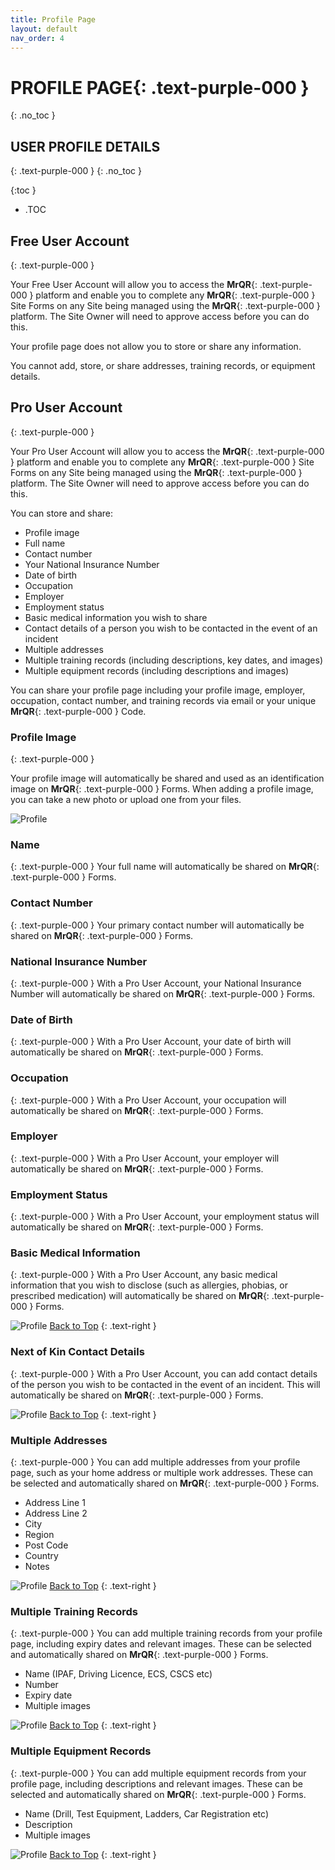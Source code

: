 ```yaml
---
title: Profile Page
layout: default
nav_order: 4
---
```

# **PROFILE PAGE**{: .text-purple-000 }
{: .no_toc }

## USER PROFILE DETAILS
{: .text-purple-000 }
{: .no_toc }

{:toc }
- .TOC

## Free User Account
{: .text-purple-000 }

Your Free User Account will allow you to access the **MrQR**{: .text-purple-000 } platform and enable you to complete any **MrQR**{: .text-purple-000 } Site Forms on any Site being managed using the **MrQR**{: .text-purple-000 } platform. The Site Owner will need to approve access before you can do this.

Your profile page does not allow you to store or share any information.

You cannot add, store, or share addresses, training records, or equipment details.

## Pro User Account
{: .text-purple-000 }

Your Pro User Account will allow you to access the **MrQR**{: .text-purple-000 } platform and enable you to complete any **MrQR**{: .text-purple-000 } Site Forms on any Site being managed using the **MrQR**{: .text-purple-000 } platform. The Site Owner will need to approve access before you can do this.

You can store and share:

* Profile image
* Full name
* Contact number
* Your National Insurance Number
* Date of birth
* Occupation
* Employer
* Employment status
* Basic medical information you wish to share
* Contact details of a person you wish to be contacted in the event of an incident
* Multiple addresses
* Multiple training records (including descriptions, key dates, and images)
* Multiple equipment records (including descriptions and images)

You can share your profile page including your profile image, employer, occupation, contact number, and training records via email or your unique **MrQR**{: .text-purple-000 } Code.

### Profile Image
{: .text-purple-000 }

Your profile image will automatically be shared and used as an identification image on **MrQR**{: .text-purple-000 } Forms. When adding a profile image, you can take a new photo or upload one from your files.

![Profile](/assets/images/MrQR_Profile_Photo.png "Profile")

### Name
{: .text-purple-000 }
Your full name will automatically be shared on **MrQR**{: .text-purple-000 } Forms.

### Contact Number
{: .text-purple-000 }
Your primary contact number will automatically be shared on **MrQR**{: .text-purple-000 } Forms.

### National Insurance Number
{: .text-purple-000 }
With a Pro User Account, your National Insurance Number will automatically be shared on **MrQR**{: .text-purple-000 } Forms.

### Date of Birth
{: .text-purple-000 }
With a Pro User Account, your date of birth will automatically be shared on **MrQR**{: .text-purple-000 } Forms.

### Occupation
{: .text-purple-000 }
With a Pro User Account, your occupation will automatically be shared on **MrQR**{: .text-purple-000 } Forms.

### Employer
{: .text-purple-000 }
With a Pro User Account, your employer will automatically be shared on **MrQR**{: .text-purple-000 } Forms.

### Employment Status
{: .text-purple-000 }
With a Pro User Account, your employment status will automatically be shared on **MrQR**{: .text-purple-000 } Forms.

### Basic Medical Information
{: .text-purple-000 }
With a Pro User Account, any basic medical information that you wish to disclose (such as allergies, phobias, or prescribed medication) will automatically be shared on **MrQR**{: .text-purple-000 } Forms.

![Profile](/assets/images/MrQR_single%20Inputs.png "Inputs")
[Back to Top](https://docs.mrqr.me/profile/)
{: .text-right }

### Next of Kin Contact Details
{: .text-purple-000 }
With a Pro User Account, you can add contact details of the person you wish to be contacted in the event of an incident. This will automatically be shared on **MrQR**{: .text-purple-000 } Forms.

![Profile](/assets/images/MrQR_Next_of_Kin.png "Addresses")
[Back to Top](https://docs.mrqr.me/profile/)
{: .text-right }

### Multiple Addresses
{: .text-purple-000 }
You can add multiple addresses from your profile page, such as your home address or multiple work addresses. These can be selected and automatically shared on **MrQR**{: .text-purple-000 } Forms.

* Address Line 1
* Address Line 2
* City
* Region
* Post Code
* Country
* Notes

![Profile](/assets/images/MrQR_Addresses.png "Addresses")
[Back to Top](https://docs.mrqr.me/profile/)
{: .text-right }

### Multiple Training Records
{: .text-purple-000 }
You can add multiple training records from your profile page, including expiry dates and relevant images. These can be selected and automatically shared on **MrQR**{: .text-purple-000 } Forms.

* Name (IPAF, Driving Licence, ECS, CSCS etc)
* Number
* Expiry date
* Multiple images

![Profile](/assets/images/MrQR_Training%20Records.png "Training")
[Back to Top](https://docs.mrqr.me/profile/)
{: .text-right }

### Multiple Equipment Records
{: .text-purple-000 }
You can add multiple equipment records from your profile page, including descriptions and relevant images. These can be selected and automatically shared on **MrQR**{: .text-purple-000 } Forms.

* Name (Drill, Test Equipment, Ladders, Car Registration etc)
* Description
* Multiple images

![Profile](/assets/images/MrQR_Equipment.png "Training")
[Back to Top](https://docs.mrqr.me/profile/)
{: .text-right }


